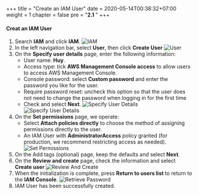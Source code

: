 +++
title = "Create an IAM User"
date = 2020-05-14T00:38:32+07:00
weight = 1
chapter = false
pre = "<b>2.1 </b>"
+++

#### Creat an IAM User
1. Search **IAM** and click **IAM**.
![IAM](/images/IAM-User/1-IAM.png?width=90pc)
2. In the left navigation bar, select **User**, then click **Create User**
![User](/images/IAM-User/2-user.png?width=90pc)
3. On the **Specify user details** page, enter the following information:
    - User name: **Huy**.
    - Access type: tick **AWS Management Console access** to allow users to access AWS Management Console.
    - Console password: select **Custom password** and enter the password you like for the user.
    - Require password reset: uncheck this option so that the user does not need to change the password when logging in for the first time
    - Check and select **Next**.
![Specify User Details](/images/IAM-User/3-specify-user-details-1.png?width=90pc)
![Specify User Details](/images/IAM-User/4-specify-user-details-2.png?width=90pc)
4. On the **Set permissions** page, we operate:
    - Select **Attach policies directly** to choose the method of assigning permissions directly to the user.
    - An IAM User with **AdministratorAccess** policy granted (for production, we recommend restricting access as needed).
![Set Permissions](/images/IAM-User/5-set-permissions.png?width=90pc)
5. On the Add tags (optional) page, keep the defaults and select **Next**.
6. On the **Review and create** page, check the information and select **Create user**
![Review And Create](/images/IAM-User/6-review-and-create.png?width=90pc)
7. When the initialization is complete, press **Return to users list** to return to the **IAM Console**.
![Retrieve Password](/images/IAM-User/7-retrieve-password.png?width=90pc)
8. IAM User has been successfully created.
